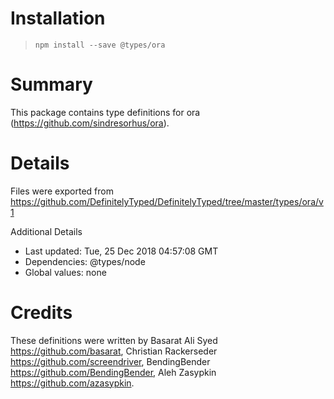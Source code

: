 # Installation
> `npm install --save @types/ora`

# Summary
This package contains type definitions for ora (https://github.com/sindresorhus/ora).

# Details
Files were exported from https://github.com/DefinitelyTyped/DefinitelyTyped/tree/master/types/ora/v1

Additional Details
 * Last updated: Tue, 25 Dec 2018 04:57:08 GMT
 * Dependencies: @types/node
 * Global values: none

# Credits
These definitions were written by Basarat Ali Syed <https://github.com/basarat>, Christian Rackerseder <https://github.com/screendriver>, BendingBender <https://github.com/BendingBender>, Aleh Zasypkin <https://github.com/azasypkin>.
